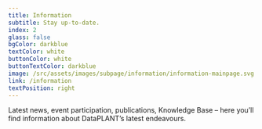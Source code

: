 ```yaml
---
title: Information
subtitle: Stay up-to-date.
index: 2
glass: false
bgColor: darkblue
textColor: white
buttonColor: white
buttonTextColor: darkblue
image: /src/assets/images/subpage/information/information-mainpage.svg
link: /information
textPosition: right
---
```


Latest news, event participation, publications, Knowledge Base – here you’ll find information about DataPLANT’s latest endeavours.